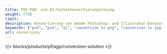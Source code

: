 ```yaml
---
title: PSD PSB- und AI-Formatkonvertierungslösung
weight: 7730
limit: 
description: Konvertierung von Adobe PhotoShop- und Illustrator-Dateien, Bildern und anderen Formaten
keywords: ["psd", "psb", "ai", "conversion to png", "conversion to jpg", "conversion to pdf", "convert to gif", "convert to bmp", "convert to tiff"]
url: conversion/
---
```


{{< blocks/products/pf/agp/conversion-solution >}} 

